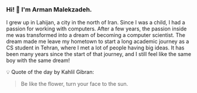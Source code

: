 ### Hi! 👋 I'm Arman Malekzadeh.

I grew up in Lahijan, a city in the north of Iran. Since I was a child, I had a passion for working with computers. After a few years, the passion inside me was transformed into a dream of becoming a computer scientist. The dream made me leave my hometown to start a long academic journey as a CS student in Tehran, where I met a lot of people having big ideas. It has been many years since the start of that journey, and I still feel like the same boy with the same dream!


💡 Quote of the day by Kahlil Gibran: 
>Be like the flower, turn your face to the sun.
